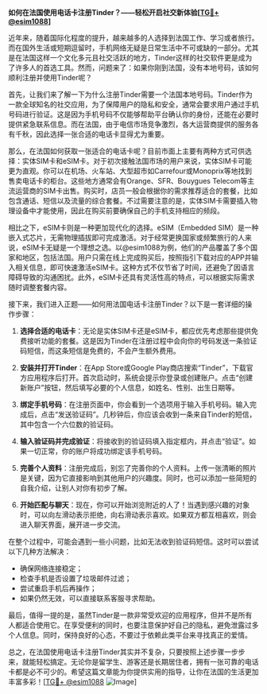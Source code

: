 **如何在法国使用电话卡注册Tinder？——轻松开启社交新体验[[TG💪+ @esim1088](https://t.me/s/esim1088)]**

近年来，随着国际化程度的提升，越来越多的人选择到法国工作、学习或者旅行。而在国外生活或短期逗留时，手机网络无疑是日常生活中不可或缺的一部分。尤其是在法国这样一个文化多元且社交活跃的地方，Tinder这样的社交软件更是成为了许多人的首选工具。然而，问题来了：如果你刚到法国，没有本地号码，该如何顺利注册并使用Tinder呢？

首先，让我们来了解一下为什么注册Tinder需要一个法国本地号码。Tinder作为一款全球知名的社交应用，为了保障用户的隐私和安全，通常会要求用户通过手机号码进行验证。这是因为手机号码不仅能够帮助平台确认你的身份，还能在必要时提供紧急联系信息。而在法国，由于电信市场竞争激烈，各大运营商提供的服务各有千秋，因此选择一张合适的电话卡显得尤为重要。

那么，在法国如何获取一张适合的电话卡呢？目前市面上主要有两种方式可供选择：实体SIM卡和eSIM卡。对于初次接触法国市场的用户来说，实体SIM卡可能更为直观。你可以在机场、火车站、大型超市如Carrefour或Monoprix等地找到售卖电话卡的柜台。这些地方通常会有Orange、SFR、Bouygues Telecom等主流运营商的SIM卡出售。购买时，店员一般会根据你的需求推荐适合的套餐，比如包含通话、短信以及流量的综合套餐。不过需要注意的是，实体SIM卡需要插入物理设备中才能使用，因此在购买前要确保自己的手机支持相应的频段。

相比之下，eSIM卡则是一种更加现代化的选择。eSIM（Embedded SIM）是一种嵌入式芯片，无需物理插拔即可完成激活。对于经常更换国家或频繁旅行的人来说，eSIM卡无疑是一个理想之选。以@esim1088为例，他们的产品覆盖了多个国家和地区，包括法国。用户只需在线上完成购买后，按照指引下载对应的APP并输入相关信息，即可快速激活eSIM卡。这种方式不仅节省了时间，还避免了因语言障碍导致的沟通困扰。此外，eSIM卡还具有灵活性高的特点，可以根据实际需求随时调整套餐内容。

接下来，我们进入正题——如何用法国电话卡注册Tinder？以下是一套详细的操作步骤：

1. **选择合适的电话卡**：无论是实体SIM卡还是eSIM卡，都应优先考虑那些提供免费接听功能的套餐。这是因为Tinder在注册过程中会向你的号码发送一条验证码短信，而这条短信是免费的，不会产生额外费用。
   
2. **安装并打开Tinder**：在App Store或Google Play商店搜索“Tinder”，下载官方应用程序后打开。首次启动时，系统会提示你登录或创建账户。点击“创建新账户”按钮，然后填写必要的个人信息，如姓名、性别、出生日期等。

3. **绑定手机号码**：在注册页面中，你会看到一个选项用于输入手机号码。输入完成后，点击“发送验证码”。几秒钟后，你应该会收到一条来自Tinder的短信，其中包含一个六位数的验证码。

4. **输入验证码并完成验证**：将接收到的验证码填入指定框内，并点击“验证”。如果一切正常，你的账户将成功绑定该手机号码。

5. **完善个人资料**：注册完成后，别忘了完善你的个人资料。上传一张清晰的照片是关键，因为它直接影响到其他用户的兴趣度。同时，也可以添加一些简短的自我介绍，让别人对你有初步了解。

6. **开始匹配与聊天**：现在，你可以开始浏览附近的人了！当遇到感兴趣的对象时，可以向左滑动表示拒绝，向右滑动表示喜欢。如果双方都互相喜欢，则会进入聊天界面，展开进一步交流。

在整个过程中，可能会遇到一些小问题，比如无法收到验证码短信。这时可以尝试以下几种方法解决：
- 确保网络连接稳定；
- 检查手机是否设置了垃圾邮件过滤；
- 尝试重启手机后再操作；
- 如果仍然无效，可以直接联系客服寻求帮助。

最后，值得一提的是，虽然Tinder是一款非常受欢迎的应用程序，但并不是所有人都适合使用它。在享受便利的同时，也要注意保护好自己的隐私，避免泄露过多个人信息。同时，保持良好的心态，不要过于依赖此类平台来寻找真正的爱情。

总之，在法国使用电话卡注册Tinder其实并不复杂，只要按照上述步骤一步步来，就能轻松搞定。无论你是留学生、游客还是长期居住者，拥有一张可靠的电话卡都是必不可少的。希望这篇文章能为你提供实用的指导，让你在法国的生活更加丰富多彩！[[TG💪+ @esim1088](https://t.me/s/esim1088) ![Image](https://i.postimg.cc/4NQfJmqS/Snipaste-2025-05-13-00-14-12.png)]